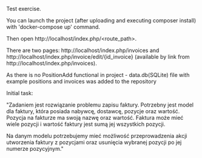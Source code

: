 Test exercise.

You can launch the project (after uploading and executing composer install) with 'docker-compose up' command.


Then open http://localhost/index.php/<route_path>.


There are two pages:  http://localhost/index.php/invoices and  http://localhost/index.php/invoice/edit/{id_invoice} 
                      (available by link from http://localhost/index.php/invoices).
                      
As there is no PositionAdd functional in project - data.db(SQLite) file with example positions and invoices was added to the repository


Initial task:


"Zadaniem jest rozwiązanie problemu zapisu faktury. Potrzebny jest model dla faktury,
która posiada nabywcę, dostawcę, pozycje oraz wartość. Pozycja na fakturze
ma swoją nazwę oraz wartość. Faktura może mieć wiele pozycji i wartość faktury
jest sumą jej wszystkich pozycji.

Na danym modelu potrzebujemy mieć możliwość przeprowadzenia akcji utworzenia faktury
z pozycjami oraz usunięcia wybranej pozycji po jej numerze pozycyjnym."
